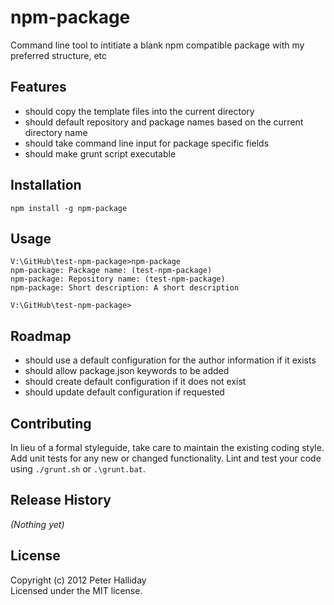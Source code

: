 npm-package
===========

Command line tool to intitiate a blank npm compatible package with my preferred structure, etc

## Features

- should copy the template files into the current directory
- should default repository and package names based on the current directory name
- should take command line input for package specific fields
- should make grunt script executable

## Installation

```
npm install -g npm-package
```

## Usage

```
V:\GitHub\test-npm-package>npm-package
npm-package: Package name: (test-npm-package)
npm-package: Repository name: (test-npm-package)
npm-package: Short description: A short description

V:\GitHub\test-npm-package>
```

## Roadmap

- should use a default configuration for the author information if it exists
- should allow package.json keywords to be added
- should create default configuration if it does not exist
- should update default configuration if requested

## Contributing
In lieu of a formal styleguide, take care to maintain the existing coding style. Add unit tests for any new or changed functionality. Lint and test your code using ``./grunt.sh`` or ``.\grunt.bat``.

## Release History
_(Nothing yet)_

## License
Copyright (c) 2012 Peter Halliday  
Licensed under the MIT license.